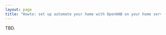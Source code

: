 ```yaml
---
layout: page
title: "Howto: set up automate your home with OpenHAB on your home server"
---
```


TBD.
